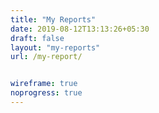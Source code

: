 ```yaml
---
title: "My Reports"
date: 2019-08-12T13:13:26+05:30
draft: false
layout: "my-reports"
url: /my-report/


wireframe: true
noprogress: true
---
```


